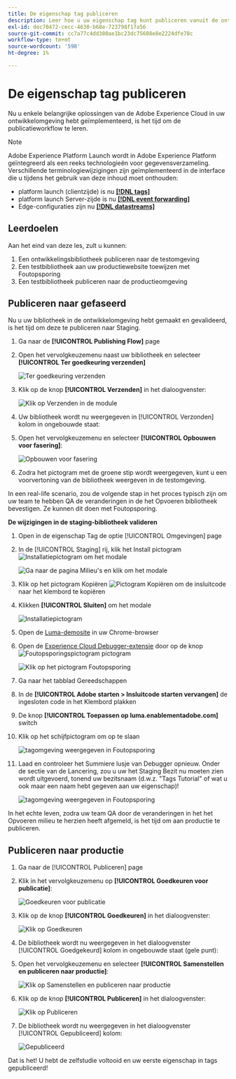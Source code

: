 ```yaml
---
title: De eigenschap tag publiceren
description: Leer hoe u uw eigenschap tag kunt publiceren vanuit de ontwikkelomgeving naar de omgeving voor staging en productie. Deze les maakt deel uit van de zelfstudie Experience Cloud in websites implementeren.
exl-id: dec70472-cecc-4630-b68e-723798f17a56
source-git-commit: cc7a77c4dd380ae1bc23dc75608e8e2224dfe78c
workflow-type: tm+mt
source-wordcount: '598'
ht-degree: 1%

---
```


# De eigenschap tag publiceren

Nu u enkele belangrijke oplossingen van de Adobe Experience Cloud in uw ontwikkelomgeving hebt geïmplementeerd, is het tijd om de publicatieworkflow te leren.

>[!NOTE]
>
>Adobe Experience Platform Launch wordt in Adobe Experience Platform geïntegreerd als een reeks technologieën voor gegevensverzameling. Verschillende terminologiewijzigingen zijn geïmplementeerd in de interface die u tijdens het gebruik van deze inhoud moet onthouden:
>
> * platform launch (clientzijde) is nu **[[!DNL tags]](https://experienceleague.adobe.com/docs/experience-platform/tags/home.html?lang=nl)**
> * platform launch Server-zijde is nu **[[!DNL event forwarding]](https://experienceleague.adobe.com/docs/experience-platform/tags/event-forwarding/overview.html)**
> * Edge-configuraties zijn nu **[[!DNL datastreams]](https://experienceleague.adobe.com/docs/experience-platform/edge/fundamentals/datastreams.html)**


## Leerdoelen

Aan het eind van deze les, zult u kunnen:

1. Een ontwikkelingsbibliotheek publiceren naar de testomgeving
1. Een testbibliotheek aan uw productiewebsite toewijzen met Foutopsporing
1. Een testbibliotheek publiceren naar de productieomgeving

## Publiceren naar gefaseerd

Nu u uw bibliotheek in de ontwikkelomgeving hebt gemaakt en gevalideerd, is het tijd om deze te publiceren naar Staging.

1. Ga naar de **[!UICONTROL Publishing Flow]** page

1. Open het vervolgkeuzemenu naast uw bibliotheek en selecteer **[!UICONTROL Ter goedkeuring verzenden]**

   ![Ter goedkeuring verzenden](images/publishing-submitForApproval.png)

1. Klik op de knop **[!UICONTROL Verzenden]** in het dialoogvenster:

   ![Klik op Verzenden in de module](images/publishing-submit.png)

1. Uw bibliotheek wordt nu weergegeven in [!UICONTROL Verzonden] kolom in ongebouwde staat:

1. Open het vervolgkeuzemenu en selecteer **[!UICONTROL Opbouwen voor fasering]**:

   ![Opbouwen voor fasering](images/publishing-buildForStaging.png)

1. Zodra het pictogram met de groene stip wordt weergegeven, kunt u een voorvertoning van de bibliotheek weergeven in de testomgeving.

In een real-life scenario, zou de volgende stap in het proces typisch zijn om uw team te hebben QA de veranderingen in de het Opvoeren bibliotheek bevestigen. Ze kunnen dit doen met Foutopsporing.

**De wijzigingen in de staging-bibliotheek valideren**

1. Open in de eigenschap Tag de optie [!UICONTROL Omgevingen] page

1. In de [!UICONTROL Staging] rij, klik het Install pictogram ![Installatiepictogram](images/launch-installIcon.png) om het modale

   ![Ga naar de pagina Milieu&#39;s en klik om het modale](images/publishing-getStagingCode.png)

1. Klik op het pictogram Kopiëren ![Pictogram Kopiëren](images/launch-copyIcon.png) om de insluitcode naar het klembord te kopiëren

1. Klikken **[!UICONTROL Sluiten]** om het modale

   ![Installatiepictogram](images/publishing-copyStagingCode.png)

1. Open de [Luma-demosite](https://luma.enablementadobe.com/content/luma/us/en.html) in uw Chrome-browser

1. Open de [Experience Cloud Debugger-extensie](https://chrome.google.com/webstore/detail/adobe-experience-cloud-de/ocdmogmohccmeicdhlhhgepeaijenapj) door op de knop ![Foutopsporingspictogram](images/icon-debugger.png) pictogram

   ![Klik op het pictogram Foutopsporing](images/switchEnvironments-openDebugger.png)

1. Ga naar het tabblad Gereedschappen

1. In de **[!UICONTROL Adobe starten > Insluitcode starten vervangen]** de ingesloten code in het Klembord plakken
1. De knop **[!UICONTROL Toepassen op luma.enablementadobe.com]** switch

1. Klik op het schijfpictogram om op te slaan

   ![tagomgeving weergegeven in Foutopsporing](images/switchEnvironments-debugger-save.png)

1. Laad en controleer het Summiere lusje van Debugger opnieuw. Onder de sectie van de Lancering, zou u uw het Staging Bezit nu moeten zien wordt uitgevoerd, tonend uw bezitsnaam (d.w.z. &quot;Tags Tutorial&quot; of wat u ook maar een naam hebt gegeven aan uw eigenschap)!

   ![tagomgeving weergegeven in Foutopsporing](images/publishing-debugger-staging.png)

In het echte leven, zodra uw team QA door de veranderingen in het het Opvoeren milieu te herzien heeft afgemeld, is het tijd om aan productie te publiceren.

## Publiceren naar productie

1. Ga naar de [!UICONTROL Publiceren] page

1. Klik in het vervolgkeuzemenu op **[!UICONTROL Goedkeuren voor publicatie]**:

   ![Goedkeuren voor publicatie](images/publishing-approveForPublishing.png)

1. Klik op de knop **[!UICONTROL Goedkeuren]** in het dialoogvenster:

   ![Klik op Goedkeuren](images/publishing-approve.png)

1. De bibliotheek wordt nu weergegeven in het dialoogvenster [!UICONTROL Goedgekeurd] kolom in ongebouwde staat (gele punt):

1. Open het vervolgkeuzemenu en selecteer **[!UICONTROL Samenstellen en publiceren naar productie]**:

   ![Klik op Samenstellen en publiceren naar productie](images/publishing-buildAndPublishToProduction.png)

1. Klik op de knop **[!UICONTROL Publiceren]** in het dialoogvenster:

   ![Klik op Publiceren](images/publishing-publish.png)

1. De bibliotheek wordt nu weergegeven in het dialoogvenster [!UICONTROL Gepubliceerd] kolom:

   ![Gepubliceerd](images/publishing-published.png)

Dat is het! U hebt de zelfstudie voltooid en uw eerste eigenschap in tags gepubliceerd!
